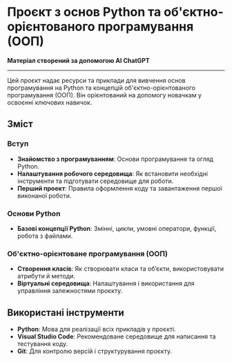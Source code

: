 # Проєкт з основ Python та об'єктно-орієнтованого програмування (ООП)

**Матеріал створений за допомогою AI ChatGPT**

---

Цей проєкт надає ресурси та приклади для вивчення основ програмування на Python та концепцій об'єктно-орієнтованого програмування (ООП). Він орієнтований на допомогу новачкам у освоєнні ключових навичок.

## Зміст

### Вступ
- **Знайомство з програмуванням**: Основи програмування та огляд Python.
- **Налаштування робочого середовища**: Як встановити необхідні інструменти та підготувати середовище для роботи.
- **Перший проект**: Правила оформлення коду та завантаження першої виконаної роботи.

### Основи Python
- **Базові концепції Python**: Змінні, цикли, умовні оператори, функції, робота з файлами.

### Об'єктно-орієнтоване програмування (ООП)
- **Створення класів**: Як створювати класи та об’єкти, використовувати атрибути й методи.
- **Віртуальні середовища**: Налаштування і використання для управління залежностями проєкту.

## Використані інструменти
- **Python**: Мова для реалізації всіх прикладів у проєкті.
- **Visual Studio Code**: Рекомендоване середовище для написання та тестування коду.
- **Git**: Для контролю версій і структурування проєкту.
